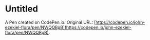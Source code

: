 # Untitled

A Pen created on CodePen.io. Original URL: [https://codepen.io/john-ezekiel-flora/pen/NWQQBpB](https://codepen.io/john-ezekiel-flora/pen/NWQQBpB).

